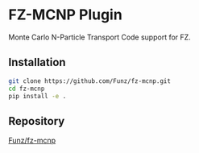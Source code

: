 # FZ-MCNP Plugin

Monte Carlo N-Particle Transport Code support for FZ.

## Installation

```bash
git clone https://github.com/Funz/fz-mcnp.git
cd fz-mcnp
pip install -e .
```

## Repository

[Funz/fz-mcnp](https://github.com/Funz/fz-mcnp)
